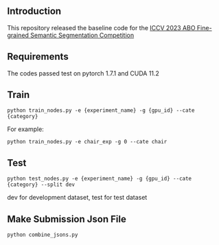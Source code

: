 ## Introduction

This repository released the baseline code for the [ICCV 2023 ABO Fine-grained Semantic Segmentation Competition](https://eval.ai/web/challenges/challenge-page/2027/overview)

## Requirements

The codes passed test on pytorch 1.7.1 and CUDA 11.2

## Train
```
python train_nodes.py -e {experiment_name} -g {gpu_id} --cate {category}
```

For example:
```
python train_nodes.py -e chair_exp -g 0 --cate chair
```

## Test
```
python test_nodes.py -e {experiment_name} -g {gpu_id} --cate {category} --split dev
```
dev for development dataset, test for test dataset

## Make Submission Json File
```
python combine_jsons.py
```

